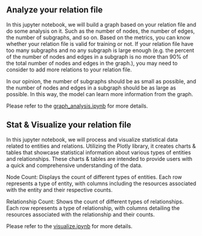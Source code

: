 ## Analyze your relation file

In this jupyter notebook, we will build a graph based on your relation file and do some analysis on it. Such as the number of nodes, the number of edges, the number of subgraphs, and so on. Based on the metrics, you can know whether your relation file is valid for training or not. If your relation file have too many subgraphs and no any subgraph is large enough (e.g. the percent of the number of nodes and edges in a subgraph is no more than 90% of the total number of nodes and edges in the graph.), you may need to consider to add more relations to your relation file.

In our opinion, the number of subgraphs should be as small as possible, and the number of nodes and edges in a subgraph should be as large as possible. In this way, the model can learn more information from the graph.

Please refer to the [graph_analysis.ipynb](./graph_analysis.ipynb) for more details.

## Stat & Visualize your relation file

In this jupyter notebook, we will process and visualize statistical data related to entities and relations. Utilizing the Plotly library, it creates charts & tables that showcase statistical information about various types of entities and relationships. These charts & tables are intended to provide users with a quick and comprehensive understanding of the data.

Node Count: Displays the count of different types of entities. Each row represents a type of entity, with columns including the resources associated with the entity and their respective counts.

Relationship Count: Shows the count of different types of relationships. Each row represents a type of relationship, with columns detailing the resources associated with the relationship and their counts.

Please refer to the [visualize.ipynb](./visualize.ipynb) for more details.